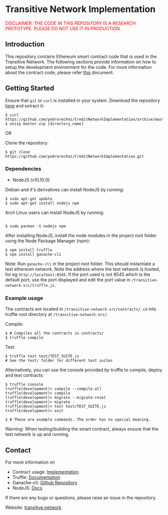 # Transitive Network Implementation

<p style="color:red"> DISCLAIMER: THE CODE IN THIS REPOSITORY IS A RESEARCH PROTOTYPE. PLEASE DO NOT USE IT IN PRODUCTION.</p>

## Introduction

This repository contains Ethereum smart contract code that is 
used in the Transitive Network.
The following sections provide information on how to setup the development environment for the code.
For more information about the contract code, please refer [this](./contract-usage.html) 
document.

## Getting Started

Ensure that `git` or `curl` is installed in your system.
Download the repository [here](https://github.com/pedrorechez/transitivenetwork) and extract it:

```
$ curl https://github.com/pedrorechez/CreditNetworkImplementation/archive/master.zip
$ unzip master.zip [directory_name]
```

OR

Clone the repository:

```
$ git clone https://github.com/pedrorechez/CreditNetworkImplementation.git
```

### Dependencies

* NodeJS (v10.10.0)

Debian and it's derivatives can install NodeJS by running:

```
$ sudo apt-get update
$ sudo apt-get install nodejs npm
```

Arch Linux users can install NodeJS by running:
```

$ sudo pacman -S nodejs npm
```

After installing NodeJS, install the node modules in the project root folder using the Node Package Manager (npm):

```
$ npm install truffle 
$ npm install ganache-cli
```

Note: Run `ganache-cli` in the project root folder. 
This should instantiate a test ethereum network. 
Note the address where the test network is hosted, for 
eg `http://localhost:8545`. 
If the port used is not 8545 which is the default port, use 
the port displayed and edit the port value in 
`/transitive-network-src/truffle.js`.

### Example usage

The contracts are located in `/transitive-network-src/contracts/`.
`cd` into truffle root directory at `/transitive-network-src/`.

Compile:

```
$ # Compiles all the contracts in contracts/
$ truffle compile 
```

Test:

```
$ truffle test test/TEST_SUITE.js 
# See the test/ folder for different test suites
```

Alternatively, you can use the console provided by truffle to compile, deploy and test contracts:

```
$ truffle console
truffle(development)> compile --compile-all
truffle(development)> compile
truffle(development)> migrate --migrate-reset
truffle(development)> migrate
truffle(development)> test test/TEST_SUITE.js
truffle(development)> exit

$ # These are example commands. The order has no special meaning.
```

Warning: When testing/building the smart contract, always 
ensure that the test network is up and running.

## Contact

For more information on 
* Contract usage: [Implementation](./contract-usage.html)
* Truffle: [Documentation](https://truffleframework.com/docs)
* Ganache-cli: [Github Repository](https://github.com/trufflesuite/ganache-cli)
* NodeJS: [Docs](https://nodejs.org/en/docs/)

If there are any bugs or questions, please raise an issue in the repository. 

Website: [transitive.network](http://transitive.network)
